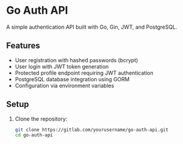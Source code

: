 # Go Auth API

A simple authentication API built with Go, Gin, JWT, and PostgreSQL.

## Features

- User registration with hashed passwords (bcrypt)  
- User login with JWT token generation  
- Protected profile endpoint requiring JWT authentication  
- PostgreSQL database integration using GORM  
- Configuration via environment variables  

## Setup

1. Clone the repository:

   ```bash
   git clone https://gitlab.com/yourusername/go-auth-api.git
   cd go-auth-api
